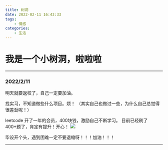 ```yaml
---
title: 树洞
date: 2022-02-11 16:43:33
tags:
    - 情感
categories:
    - 生活
---
```

# 我是一个小树洞，啦啦啦
--- 
### 2022/2/11

明天就要返校了，自己一定要加油。

找实习，不知道做些什么项目。烦！
（其实自己也做过一些，为什么自己总觉得很差劲呢！）

leetcode 开了一年的会员，400块钱，激励自己不断学习。
目前已经刷了400+题了，肯定有提升！开心！
![](https://cdn.jsdelivr.net/gh/onlywant/blog_img/img/hexo_write/20220211164742.png)

毕设开个头，遇到困难一定不要退缩呀！！！加油！！！

---
